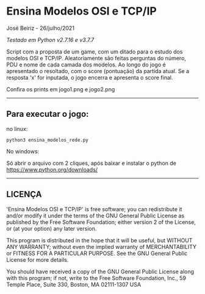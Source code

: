 # Ensina Modelos OSI e TCP/IP

José Beiriz - 26/julho/2021

_Testado em Python v2.7.16 e v3.7.7_


Script com a proposta de um game, com um ditado para o estudo dos modelos OSI e TCP/IP.
Aleatoriamente são feitas perguntas do número, PDU e nome de cada camada dos modelos.
Ao longo do jogo é apresentado o resoltado, com o score (pontuação) da partida atual.
Se a resposta 'x' for inputada, o jogo encerra e apresenta o score final.

Confira os prints em jogo1.png e jogo2.png

------------------------------------------------------------------------

## Para executar o jogo:

no linux:

```
python3 ensina_modelos_rede.py
```

No windows:

Só abrir o arquivo com 2 cliques, após baixar e instalar o python de https://www.python.org/downloads/


------------------------------------------------------------------------
## LICENÇA

'Ensina Modelos OSI e TCP/IP' is free software; you can redistribute it and/or modify
it under the terms of the GNU General Public License as published by
the Free Software Foundation; either version 2 of the License, or
(at your option) any later version.

This program is distributed in the hope that it will be useful,
but WITHOUT ANY WARRANTY; without even the implied warranty of
MERCHANTABILITY or FITNESS FOR A PARTICULAR PURPOSE.  See the
GNU General Public License for more details.

You should have received a copy of the GNU General Public License
along with this program; if not, write to the Free Software
Foundation, Inc., 59 Temple Place, Suite 330, Boston, MA  02111-1307  USA